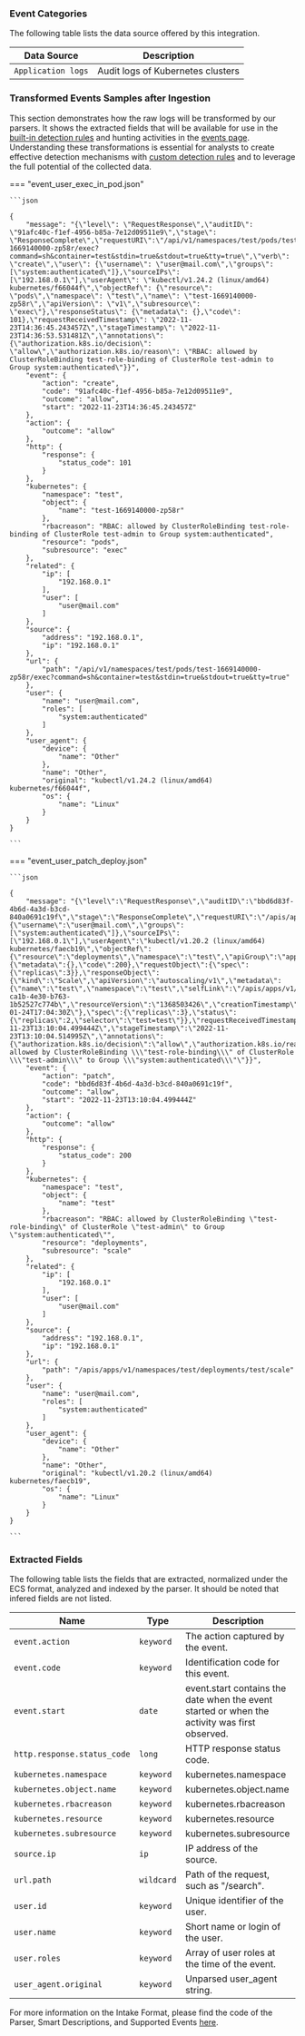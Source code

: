 
### Event Categories


The following table lists the data source offered by this integration.

| Data Source | Description                          |
| ----------- | ------------------------------------ |
| `Application logs` | Audit logs of Kubernetes clusters |








### Transformed Events Samples after Ingestion

This section demonstrates how the raw logs will be transformed by our parsers. It shows the extracted fields that will be available for use in the [built-in detection rules](/docs/xdr/features/detect/rules_catalog) and hunting activities in the [events page](/docs/xdr/features/investigate/events). Understanding these transformations is essential for analysts to create effective detection mechanisms with [custom detection rules](/docs/xdr/features/detect/sigma) and to leverage the full potential of the collected data.

=== "event_user_exec_in_pod.json"

    ```json
	
    {
        "message": "{\"level\": \"RequestResponse\",\"auditID\": \"91afc40c-f1ef-4956-b85a-7e12d09511e9\",\"stage\": \"ResponseComplete\",\"requestURI\":\"/api/v1/namespaces/test/pods/test-1669140000-zp58r/exec?command=sh&container=test&stdin=true&stdout=true&tty=true\",\"verb\": \"create\",\"user\": {\"username\": \"user@mail.com\",\"groups\": [\"system:authenticated\"]},\"sourceIPs\": [\"192.168.0.1\"],\"userAgent\": \"kubectl/v1.24.2 (linux/amd64) kubernetes/f66044f\",\"objectRef\": {\"resource\": \"pods\",\"namespace\": \"test\",\"name\": \"test-1669140000-zp58r\",\"apiVersion\": \"v1\",\"subresource\": \"exec\"},\"responseStatus\": {\"metadata\": {},\"code\": 101},\"requestReceivedTimestamp\": \"2022-11-23T14:36:45.243457Z\",\"stageTimestamp\": \"2022-11-23T14:36:53.531481Z\",\"annotations\": {\"authorization.k8s.io/decision\": \"allow\",\"authorization.k8s.io/reason\": \"RBAC: allowed by ClusterRoleBinding test-role-binding of ClusterRole test-admin to Group system:authenticated\"}}",
        "event": {
            "action": "create",
            "code": "91afc40c-f1ef-4956-b85a-7e12d09511e9",
            "outcome": "allow",
            "start": "2022-11-23T14:36:45.243457Z"
        },
        "action": {
            "outcome": "allow"
        },
        "http": {
            "response": {
                "status_code": 101
            }
        },
        "kubernetes": {
            "namespace": "test",
            "object": {
                "name": "test-1669140000-zp58r"
            },
            "rbacreason": "RBAC: allowed by ClusterRoleBinding test-role-binding of ClusterRole test-admin to Group system:authenticated",
            "resource": "pods",
            "subresource": "exec"
        },
        "related": {
            "ip": [
                "192.168.0.1"
            ],
            "user": [
                "user@mail.com"
            ]
        },
        "source": {
            "address": "192.168.0.1",
            "ip": "192.168.0.1"
        },
        "url": {
            "path": "/api/v1/namespaces/test/pods/test-1669140000-zp58r/exec?command=sh&container=test&stdin=true&stdout=true&tty=true"
        },
        "user": {
            "name": "user@mail.com",
            "roles": [
                "system:authenticated"
            ]
        },
        "user_agent": {
            "device": {
                "name": "Other"
            },
            "name": "Other",
            "original": "kubectl/v1.24.2 (linux/amd64) kubernetes/f66044f",
            "os": {
                "name": "Linux"
            }
        }
    }
    	
	```


=== "event_user_patch_deploy.json"

    ```json
	
    {
        "message": "{\"level\":\"RequestResponse\",\"auditID\":\"bbd6d83f-4b6d-4a3d-b3cd-840a0691c19f\",\"stage\":\"ResponseComplete\",\"requestURI\":\"/apis/apps/v1/namespaces/test/deployments/test/scale\",\"verb\":\"patch\",\"user\":{\"username\":\"user@mail.com\",\"groups\":[\"system:authenticated\"]},\"sourceIPs\":[\"192.168.0.1\"],\"userAgent\":\"kubectl/v1.20.2 (linux/amd64) kubernetes/faecb19\",\"objectRef\":{\"resource\":\"deployments\",\"namespace\":\"test\",\"apiGroup\":\"apps\",\"apiVersion\":\"v1\",\"subresource\":\"scale\"},\"responseStatus\":{\"metadata\":{},\"code\":200},\"requestObject\":{\"spec\":{\"replicas\":3}},\"responseObject\":{\"kind\":\"Scale\",\"apiVersion\":\"autoscaling/v1\",\"metadata\":{\"name\":\"test\",\"namespace\":\"test\",\"selfLink\":\"/apis/apps/v1/namespaces/test/deployments/test/scale\",\"uid\":\"7e649fbd-ca1b-4e30-b763-1b52527c774b\",\"resourceVersion\":\"1368503426\",\"creationTimestamp\":\"2020-01-24T17:04:30Z\"},\"spec\":{\"replicas\":3},\"status\":{\"replicas\":2,\"selector\":\"test=test\"}},\"requestReceivedTimestamp\":\"2022-11-23T13:10:04.499444Z\",\"stageTimestamp\":\"2022-11-23T13:10:04.514995Z\",\"annotations\":{\"authorization.k8s.io/decision\":\"allow\",\"authorization.k8s.io/reason\":\"RBAC: allowed by ClusterRoleBinding \\\"test-role-binding\\\" of ClusterRole \\\"test-admin\\\" to Group \\\"system:authenticated\\\"\"}}",
        "event": {
            "action": "patch",
            "code": "bbd6d83f-4b6d-4a3d-b3cd-840a0691c19f",
            "outcome": "allow",
            "start": "2022-11-23T13:10:04.499444Z"
        },
        "action": {
            "outcome": "allow"
        },
        "http": {
            "response": {
                "status_code": 200
            }
        },
        "kubernetes": {
            "namespace": "test",
            "object": {
                "name": "test"
            },
            "rbacreason": "RBAC: allowed by ClusterRoleBinding \"test-role-binding\" of ClusterRole \"test-admin\" to Group \"system:authenticated\"",
            "resource": "deployments",
            "subresource": "scale"
        },
        "related": {
            "ip": [
                "192.168.0.1"
            ],
            "user": [
                "user@mail.com"
            ]
        },
        "source": {
            "address": "192.168.0.1",
            "ip": "192.168.0.1"
        },
        "url": {
            "path": "/apis/apps/v1/namespaces/test/deployments/test/scale"
        },
        "user": {
            "name": "user@mail.com",
            "roles": [
                "system:authenticated"
            ]
        },
        "user_agent": {
            "device": {
                "name": "Other"
            },
            "name": "Other",
            "original": "kubectl/v1.20.2 (linux/amd64) kubernetes/faecb19",
            "os": {
                "name": "Linux"
            }
        }
    }
    	
	```





### Extracted Fields

The following table lists the fields that are extracted, normalized under the ECS format, analyzed and indexed by the parser. It should be noted that infered fields are not listed.

| Name | Type | Description                |
| ---- | ---- | ---------------------------|
|`event.action` | `keyword` | The action captured by the event. |
|`event.code` | `keyword` | Identification code for this event. |
|`event.start` | `date` | event.start contains the date when the event started or when the activity was first observed. |
|`http.response.status_code` | `long` | HTTP response status code. |
|`kubernetes.namespace` | `keyword` | kubernetes.namespace |
|`kubernetes.object.name` | `keyword` | kubernetes.object.name |
|`kubernetes.rbacreason` | `keyword` | kubernetes.rbacreason |
|`kubernetes.resource` | `keyword` | kubernetes.resource |
|`kubernetes.subresource` | `keyword` | kubernetes.subresource |
|`source.ip` | `ip` | IP address of the source. |
|`url.path` | `wildcard` | Path of the request, such as "/search". |
|`user.id` | `keyword` | Unique identifier of the user. |
|`user.name` | `keyword` | Short name or login of the user. |
|`user.roles` | `keyword` | Array of user roles at the time of the event. |
|`user_agent.original` | `keyword` | Unparsed user_agent string. |



For more information on the Intake Format, please find the code of the Parser, Smart Descriptions, and Supported Events [here](https://github.com/SEKOIA-IO/intake-formats/tree/main/Kubernetes/audit-log).